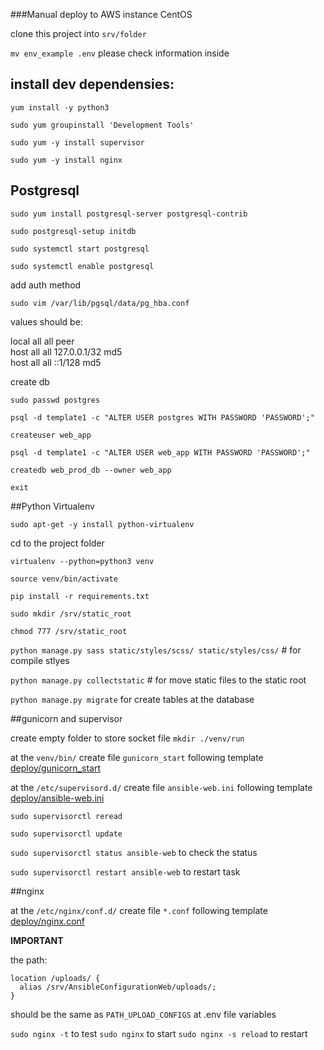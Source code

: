 ###Manual deploy to AWS instance CentOS

clone this project into `srv/folder`

``mv env_example .env`` please check information inside

## install dev dependensies:

``yum install -y python3``

``sudo yum groupinstall 'Development Tools'``

``sudo yum -y install supervisor``

``sudo yum -y install nginx``

## Postgresql

```sudo yum install postgresql-server postgresql-contrib```

```sudo postgresql-setup initdb```

```sudo systemctl start postgresql```

```sudo systemctl enable postgresql```

add auth method

``sudo vim /var/lib/pgsql/data/pg_hba.conf``

values should be:

local all all peer <br>
host all all 127.0.0.1/32 md5 <br>
host all all ::1/128 md5 <br>

create db
 
```sudo passwd postgres```

``psql -d template1 -c "ALTER USER postgres WITH PASSWORD 'PASSWORD';"``

``createuser web_app``

``psql -d template1 -c "ALTER USER web_app WITH PASSWORD 'PASSWORD';"``

``createdb web_prod_db --owner web_app``

``exit``

##Python Virtualenv

``sudo apt-get -y install python-virtualenv``

cd to the project folder

``virtualenv --python=python3 venv``

``source venv/bin/activate``

``pip install -r requirements.txt``

``sudo mkdir /srv/static_root``

``chmod 777 /srv/static_root``

``python manage.py sass static/styles/scss/ static/styles/css/`` # for compile stlyes

``python manage.py collectstatic`` # for move static files to the static root

``python manage.py migrate`` for create tables at the database

##gunicorn and supervisor

create empty folder to store socket file
``mkdir ./venv/run``

at the ``venv/bin/`` create file ``gunicorn_start`` following template [deploy/gunicorn_start](./gunicorn_start)

at the ``/etc/supervisord.d/`` create file ``ansible-web.ini`` following template [deploy/ansible-web.ini](./ansible-web.ini) 

``sudo supervisorctl reread``

``sudo supervisorctl update``

``sudo supervisorctl status ansible-web`` to check the status

``sudo supervisorctl restart ansible-web`` to restart task

 
##nginx

at the ``/etc/nginx/conf.d/`` create file ``*.conf`` following template [deploy/nginx.conf](./nginx.conf)

**IMPORTANT**
 
the path:
```
location /uploads/ {
  alias /srv/AnsibleConfigurationWeb/uploads/;
}
```
should be the same as ``PATH_UPLOAD_CONFIGS`` at .env file variables

``sudo nginx -t`` to test 
``sudo nginx`` to start
``sudo nginx -s reload`` to restart
